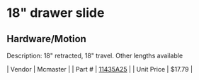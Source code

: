 # 18" drawer slide
## Hardware/Motion
Description: 	18" retracted, 18" travel. Other lengths available 

| Vendor | Mcmaster | 
| Part # | [11435A25](http://www.mcmaster.com/) | 
| Unit Price | $17.79 | 
